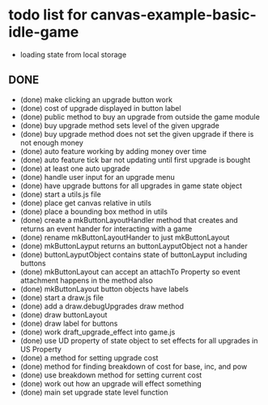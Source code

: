 # todo list for canvas-example-basic-idle-game

* loading state from local storage











## DONE

* (done) make clicking an upgrade button work
* (done) cost of upgrade displayed in button label
* (done) public method to buy an upgrade from outside the game module
* (done) buy upgrade method sets level of the given upgrade
* (done) buy upgrade method does not set the given upgrade if there is not enough money
* (done) auto feature working by adding money over time
* (done) auto feature tick bar not updating until first upgrade is bought
* (done) at least one auto upgrade
* (done) handle user input for an upgrade menu
* (done) have upgrade buttons for all upgrades in game state object
* (done) start a utils.js file
* (done) place get canvas relative in utils
* (done) place a bounding box method in utils
* (done) create a mkButtonLayoutHandler method that creates and returns an event hander for interacting with a game
* (done) rename mkButtonLayoutHander to just mkButtonLayout
* (done) mkButtonLayput returns an buttonLayputObject not a hander
* (done) buttonLayputObject contains state of buttonLayput including buttons
* (done) mkButtonLayout can accept an attachTo Property so event attachment happens in the method also
* (done) mkButtonLayout button objects have labels
* (done) start a draw.js file
* (done) add a draw.debugUpgrades draw method
* (done) draw buttonLayout
* (done) draw label for buttons
* (done) work draft_upgrade_effect into game.js
* (done) use UD property of state object to set effects for all upgrades in US Property
* (done) a method for setting upgrade cost
* (done) method for finding breakdown of cost for base, inc, and pow
* (done) use breakdown method for setting current cost
* (done) work out how an upgrade will effect something
* (done) main set upgrade state level function
